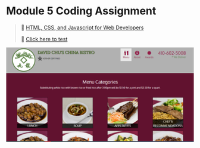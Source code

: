 
# Module 5 Coding Assignment

>🔶 <a href="https://www.coursera.org/learn/html-css-javascript-for-web-developers">HTML, CSS, and Javascript for Web Developers</a>
>
>🔶 <a href="">Click here to test</a>
>

<img src="https://github.com/Vidigal-code/Coursera-Johns-Hopkins-University/blob/master/HTML-CSS-and-Javascript-for-Web-Developers/Module%205%20Coding%20Assignment/img/Module%205%20Coding%20Assignment.png">
